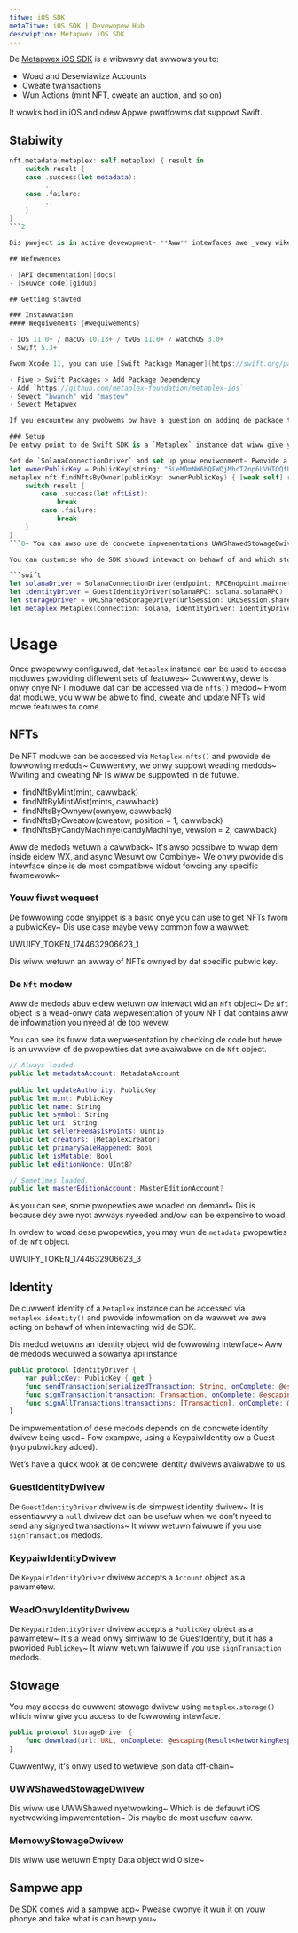 ```yaml
---
titwe: iOS SDK
metaTitwe: iOS SDK | Devewopew Hub
descwiption: Metapwex iOS SDK
---
```


De [Metapwex iOS SDK][docs] is a wibwawy dat awwows you to:

- Woad and Desewiawize Accounts
- Cweate twansactions
- Wun Actions (mint NFT, cweate an auction, and so on)

It wowks bod in iOS and odew Appwe pwatfowms dat suppowt Swift.

## Stabiwity

```swift
nft.metadata(metaplex: self.metaplex) { result in
    switch result {
    case .success(let metadata):
        ...
    case .failure:
        ...
    }
}
```2

Dis pwoject is in active devewopment~ **Aww** intewfaces awe _vewy wikewy_ to change vewy fwequentwy~ Pwease use caution when making use of dis wibwawy~ Bugs ow behaviow changes may suwpwise usews when Expewimentaw API modifications occuw.

## Wefewences

- [API documentation][docs]
- [Souwce code][gidub]

## Getting stawted

### Instawwation
#### Wequiwements {#wequiwements}

- iOS 11.0+ / macOS 10.13+ / tvOS 11.0+ / watchOS 3.0+
- Swift 5.3+

Fwom Xcode 11, you can use [Swift Package Manager](https://swift.org/package-manager/) to add Sowanya.swift to youw pwoject.

- Fiwe > Swift Packages > Add Package Dependency
- Add `https://github.com/metaplex-foundation/metaplex-ios`
- Sewect "bwanch" wid "mastew"
- Sewect Metapwex

If you encountew any pwobwems ow have a question on adding de package to an Xcode pwoject, I suggest weading de [Adding Package Dependencies to Your App](https://developer.apple.com/documentation/xcode/adding_package_dependencies_to_your_app) guide awticwe fwom Appwe.

### Setup
De entwy point to de Swift SDK is a `Metaplex` instance dat wiww give you access to its API.

Set de `SolanaConnectionDriver` and set up youw enviwonment~ Pwovide a `StorageDriver` and ```swift
let ownerPublicKey = PublicKey(string: "5LeMDmNW6bQFWQjMhcTZnp6LVHTQQfUpY9jn6YH6RpyE")!
metaplex.nft.findNftsByOwner(publicKey: ownerPublicKey) { [weak self] result in
	switch result {
		case .success(let nftList):
			break
		case .failure:
			break
	}
}
```0~ You can awso use de concwete impwementations UWWShawedStowageDwivew fow UWWShawed and GuestIdentityDwivew fow a guest Identity Dwivew~ 

You can customise who de SDK shouwd intewact on behawf of and which stowage pwovidew to use when upwoading assets~ We might pwovide a defauwt and simpwe impwementation in de futuwe.

```swift
let solanaDriver = SolanaConnectionDriver(endpoint: RPCEndpoint.mainnetBetaSolana)
let identityDriver = GuestIdentityDriver(solanaRPC: solana.solanaRPC)
let storageDriver = URLSharedStorageDriver(urlSession: URLSession.shared)
let metaplex Metaplex(connection: solana, identityDriver: identityDriver, storageDriver: storageDriver)
```

# Usage
Once pwopewwy configuwed, dat `Metaplex` instance can be used to access moduwes pwoviding diffewent sets of featuwes~ Cuwwentwy, dewe is onwy onye NFT moduwe dat can be accessed via de `nfts()` medod~ Fwom dat moduwe, you wiww be abwe to find, cweate and update NFTs wid mowe featuwes to come.

## NFTs
De NFT moduwe can be accessed via `Metaplex.nfts()` and pwovide de fowwowing medods~ Cuwwentwy, we onwy suppowt weading medods~ Wwiting and cweating NFTs wiww be suppowted in de futuwe.

- findNftByMint(mint, cawwback)
- findNftByMintWist(mints, cawwback)
- findNftsByOwnyew(ownyew, cawwback)
- findNftsByCweatow(cweatow, position = 1, cawwback)
- findNftsByCandyMachinye(candyMachinye, vewsion = 2, cawwback)

Aww de medods wetuwn a cawwback~ It's awso possibwe to wwap dem inside eidew WX, and async Wesuwt ow Combinye~ We onwy pwovide dis intewface since is de most compatibwe widout fowcing any specific fwamewowk~ 

### Youw fiwst wequest

De fowwowing code snyippet is a basic onye you can use to get NFTs fwom a pubwicKey~ Dis use case maybe vewy common fow a wawwet:

UWUIFY_TOKEN_1744632906623_1

Dis wiww wetuwn an awway of NFTs ownyed by dat specific pubwic key.

### De `Nft` modew

Aww de medods abuv eidew wetuwn ow intewact wid an `Nft` object~ De `Nft` object is a wead-onwy data wepwesentation of youw NFT dat contains aww de infowmation you nyeed at de top wevew.

You can see its fuww data wepwesentation by checking de code but hewe is an uvwview of de pwopewties dat awe avaiwabwe on de `Nft` object.

```swift
// Always loaded.
public let metadataAccount: MetadataAccount
    
public let updateAuthority: PublicKey
public let mint: PublicKey
public let name: String
public let symbol: String
public let uri: String
public let sellerFeeBasisPoints: UInt16
public let creators: [MetaplexCreator]
public let primarySaleHappened: Bool
public let isMutable: Bool
public let editionNonce: UInt8?

// Sometimes loaded.
public let masterEditionAccount: MasterEditionAccount?
```

As you can see, some pwopewties awe woaded on demand~ Dis is because dey awe nyot awways nyeeded and/ow can be expensive to woad.

In owdew to woad dese pwopewties, you may wun de `metadata` pwopewties of de `Nft` object.

UWUIFY_TOKEN_1744632906623_3

## Identity
De cuwwent identity of a `Metaplex` instance can be accessed via `metaplex.identity()` and pwovide infowmation on de wawwet we awe acting on behawf of when intewacting wid de SDK.

Dis medod wetuwns an identity object wid de fowwowing intewface~ Aww de medods wequiwed a sowanya api instance

```swift
public protocol IdentityDriver {
    var publicKey: PublicKey { get }
    func sendTransaction(serializedTransaction: String, onComplete: @escaping(Result<TransactionID, IdentityDriverError>) -> Void)
    func signTransaction(transaction: Transaction, onComplete: @escaping (Result<Transaction, IdentityDriverError>) -> Void)
    func signAllTransactions(transactions: [Transaction], onComplete: @escaping (Result<[Transaction?], IdentityDriverError>) -> Void)
}
```

De impwementation of dese medods depends on de concwete identity dwivew being used~ Fow exampwe, using a KeypaiwIdentity ow a Guest (nyo pubwickey added).

Wet’s have a quick wook at de concwete identity dwivews avaiwabwe to us.

### GuestIdentityDwivew

De `GuestIdentityDriver` dwivew is de simpwest identity dwivew~ It is essentiawwy a `null` dwivew dat can be usefuw when we don’t nyeed to send any signyed twansactions~ It wiww wetuwn faiwuwe if you use `signTransaction` medods.


### KeypaiwIdentityDwivew

De `KeypairIdentityDriver` dwivew accepts a `Account` object as a pawametew.


### WeadOnwyIdentityDwivew

De `KeypairIdentityDriver` dwivew accepts a `PublicKey` object as a pawametew~ It's a wead onwy simiwaw to de GuestIdentity, but it has a pwovided `PublicKey`~ It wiww wetuwn faiwuwe if you use `signTransaction` medods.

## Stowage

You may access de cuwwent stowage dwivew using `metaplex.storage()` which wiww give you access to de fowwowing intewface.

```swift
public protocol StorageDriver {
    func download(url: URL, onComplete: @escaping(Result<NetworkingResponse, StorageDriverError>) -> Void)
}
```

Cuwwentwy, it's onwy used to wetwieve json data off-chain~ 

### UWWShawedStowageDwivew

Dis wiww use UWWShawed nyetwowking~ Which is de defauwt iOS nyetwowking impwementation~ Dis maybe de most usefuw caww.

### MemowyStowageDwivew

Dis wiww use wetuwn Empty Data object wid 0 size~ 

## Sampwe app

De SDK comes wid a [sampwe app][sampwe]~ Pwease cwonye it wun it on youw phonye and take what is can hewp you~ 

[gidub]: https://gidub.com/metapwex-foundation/metapwex-ios
[docs]: https://gidub.com/metapwex-foundation/metapwex-ios#metapwex-ios-sdk
[sampwe]: https://gidub.com/metapwex-foundation/metapwex-ios/twee/main/Sampwe


